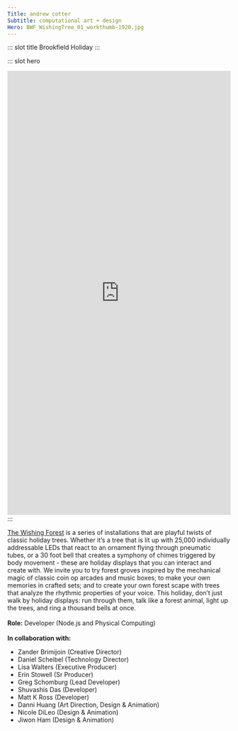 ```yaml
---
Title: andrew cotter
Subtitle: computational art + design
Hero: BWF_WishingTree_01_workthumb-1920.jpg
---
```


::: slot title
Brookfield Holiday
:::

::: slot hero
<div class="hero-content"
    padding="50% 0 0 0" postion="relative">
    <!-- <video style="width:50% padding:50% 0 0 0" controls>
        <source src="../.vuepress/public/images/TheWishingForest.mp4" type="video/mp4">
        Your browser does not support the video tag.
    </video> -->
    <iframe title="vimeo-player" src="https://player.vimeo.com/video/380809396" width="100%" height="1000vh" frameborder="0" allowfullscreen></iframe>
</div>
:::

[The Wishing Forest](https://redpaperheart.com/work/thewishingforest) is a series of installations that are playful twists of classic holiday trees. Whether it’s a tree that is lit up with 25,000 individually addressable LEDs that react to an ornament flying through pneumatic tubes, or a 30 foot bell that creates a symphony of chimes triggered by body movement - these are holiday displays that you can interact and create with. We invite you to try forest groves inspired by the mechanical magic of classic coin op arcades and music boxes; to make your own memories in crafted sets; and to create your own forest scape with trees that analyze the rhythmic properties of your voice. This holiday, don’t just walk by holiday displays: run through them, talk like a forest animal, light up the trees, and ring a thousand bells at once.
<br><br>
**Role:** Developer (Node.js and Physical Computing)
<br><br>
**In collaboration with:**
- Zander Brimijoin (Creative Director)
- Daniel Scheibel (Technology Director)
- Lisa Walters (Executive Producer)
- Erin Stowell (Sr Producer)
- Greg Schomburg (Lead Developer)
- Shuvashis Das (Developer)
- Matt K Ross (Developer)
- Danni Huang (Art Direction, Design & Animation)
- Nicole DiLeo (Design & Animation)
- Jiwon Ham (Design & Animation)

